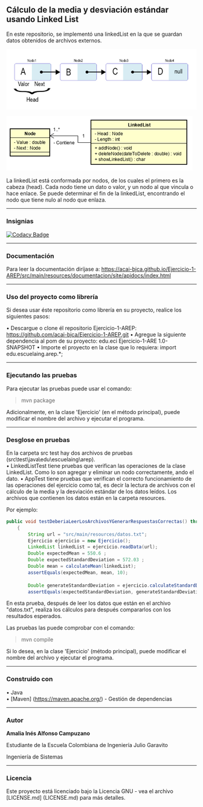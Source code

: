## Cálculo de la media y desviación estándar usando Linked List 

En este repositorio, se implementó una linkedList en la que se guardan datos obtenidos de archivos externos.

![](src/main/resources/linkedList.jpg)

![](src/main/resources/diagrama.PNG)

La linkedList está conformada por nodos, de los cuales el primero es la cabeza (head). Cada nodo tiene un dato o valor, y un nodo al que vincula o hace enlace. Se puede determinar el fin de la linkedList, encontrando el nodo que tiene nulo al nodo que enlaza.

___
### Insignias

[![Codacy Badge](https://api.codacy.com/project/badge/Grade/31b363d5a6fe4c9b8eb2d1cd22bc9c37)](https://www.codacy.com/app/acai-bjca/Ejercicio-1-AREP?utm_source=github.com&amp;utm_medium=referral&amp;utm_content=acai-bjca/Ejercicio-1-AREP&amp;utm_campaign=Badge_Grade)
___
### Documentación

Para leer la documentación diríjase a: <https://acai-bjca.github.io/Ejercicio-1-AREP/src/main/resources/documentacion/site/apidocs/index.html>

___
### Uso del proyecto como librería
Si desea usar éste repositorio como librería en su proyecto, realice los siguientes pasos:

• Descargue o clone él repositorio Ejercicio-1-AREP: <https://github.com/acai-bjca/Ejercicio-1-AREP.git>
• Agregue la siguiente dependencia al pom de su proyecto:
 <dependency>
    <groupId>edu.eci</groupId>
	<artifactId>Ejercicio-1-ARE</artifactId>
	<version>1.0-SNAPSHOT</version>
</dependency>
• Importe el proyecto en la clase que lo requiera:
import edu.escuelaing.arep.*;

___
### Ejecutando las pruebas

Para ejecutar las pruebas puede usar el comando:
>mvn package

Adicionalmente, en la clase 'Ejercicio' (en el método principal), puede modificar el nombre del archivo y ejecutar el programa.
___
### Desglose en pruebas
En la carpeta src test hay dos archivos de pruebas (src\test\java\edu\escuelaing\arep\).  
• LinkedListTest tiene pruebas que verifican las operaciones de la clase LinkedList. Como lo son agregar y eliminar un nodo correctamente, ando el dato.
• AppTest  tiene pruebas que verifican el correcto funcionamiento de las operaciones del ejercicio como tal, es decir la lectura de archivos con el cálculo de la media y la desviación estándar de los datos leídos. Los archivos que contienen los datos están en la carpeta resources.

Por ejemplo:

```java
public void testDeberiaLeerLosArchivosYGenerarRespuestasCorrectas() throws IOException
    {
        String url = "src/main/resources/datos.txt";       
        Ejercicio ejercicio = new Ejercicio();
        LinkedList linkedList = ejercicio.readData(url);
        Double expectedMean = 550.6 ;
        Double expectedStandardDeviation = 572.03 ;
        Double mean = calculateMean(linkedList);
        assertEquals(expectedMean, mean, 10);
        
        Double generateStandardDeviation = ejercicio.calculateStandardDeviation(linkedList);
        assertEquals(expectedStandardDeviation, generateStandardDeviation, 10);
```
En esta prueba, después de leer los datos que están en el archivo "datos.txt", realiza los cálculos para después compararlos con los resultados esperados.

Las pruebas las puede comprobar con el comando:
>mvn compile

Si lo desea, en la clase 'Ejercicio' (método principal), puede modificar el nombre del archivo y ejecutar el programa.

___
### Construido con

• Java  
• [Maven] (https://maven.apache.org/) - Gestión de dependencias

___
### Autor

**Amalia Inés Alfonso Campuzano** 

Estudiante de la Escuela Colombiana de Ingeniería Julio Garavito

Ingeniería de Sistemas
___
### Licencia

Este proyecto está licenciado bajo la Licencia GNU - vea el archivo [LICENSE.md] (LICENSE.md) para más detalles.

